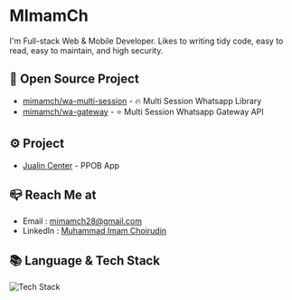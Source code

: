 
# MImamCh

I'm Full-stack Web & Mobile Developer.
Likes to writing tidy code, easy to read, easy to maintain, and high security.

## 📂 Open Source Project
- [mimamch/wa-multi-session](https://github.com/mimamch/wa-multi-session) - 🔥 Multi Session Whatsapp Library
- [mimamch/wa-gateway](https://github.com/mimamch/wa-gateway) - ⭐️ Multi Session Whatsapp Gateway API

## ⚙️ Project
- [Jualin Center](https://play.google.com/store/apps/details?id=com.jualincenter.app) - PPOB App

## 📪 Reach Me at
- Email : [mimamch28@gmail.com](mailto:mimamch28@gmail.com)
- LinkedIn : [Muhammad Imam Choirudin](https://www.linkedin.com/in/muhammad-imam-choirudin-129566233/)


## 📚 Language & Tech Stack
![Tech Stack](https://skillicons.dev/icons?i=dart,flutter,,nodejs,express,prisma,mongo,postgres,,react,next)
